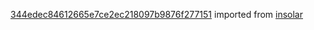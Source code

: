 [344edec84612665e7ce2ec218097b9876f277151](https://github.com/insolar/insolar/commit/344edec84612665e7ce2ec218097b9876f277151) imported from [insolar](https://github.com/insolar/insolar)
